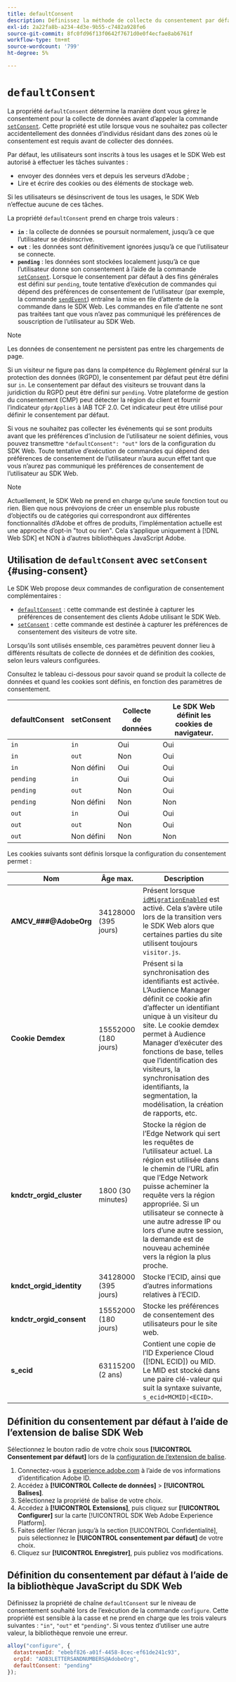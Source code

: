 ```yaml
---
title: defaultConsent
description: Définissez la méthode de collecte du consentement par défaut pour votre propriété web.
exl-id: 2a22fa8b-a234-4d3e-9b55-c7482a928fe6
source-git-commit: 8fc0fd96f13f0642f7671d0e0f4ecfae8ab6761f
workflow-type: tm+mt
source-wordcount: '799'
ht-degree: 5%

---
```



# `defaultConsent`

La propriété `defaultConsent` détermine la manière dont vous gérez le consentement pour la collecte de données avant d’appeler la commande [`setConsent`](../setconsent.md). Cette propriété est utile lorsque vous ne souhaitez pas collecter accidentellement des données d’individus résidant dans des zones où le consentement est requis avant de collecter des données.

Par défaut, les utilisateurs sont inscrits à tous les usages et le SDK Web est autorisé à effectuer les tâches suivantes :

* envoyer des données vers et depuis les serveurs d’Adobe ;
* Lire et écrire des cookies ou des éléments de stockage web.

Si les utilisateurs se désinscrivent de tous les usages, le SDK Web n’effectue aucune de ces tâches.

La propriété `defaultConsent` prend en charge trois valeurs :

* **`in`** : la collecte de données se poursuit normalement, jusqu’à ce que l’utilisateur se désinscrive.
* **`out`** : les données sont définitivement ignorées jusqu’à ce que l’utilisateur se connecte.
* **`pending`** : les données sont stockées localement jusqu’à ce que l’utilisateur donne son consentement à l’aide de la commande [`setConsent`](../setconsent.md). Lorsque le consentement par défaut à des fins générales est défini sur `pending`, toute tentative d’exécution de commandes qui dépend des préférences de consentement de l’utilisateur (par exemple, la commande [`sendEvent`](../sendevent/overview.md)) entraîne la mise en file d’attente de la commande dans le SDK Web. Les commandes en file d’attente ne sont pas traitées tant que vous n’avez pas communiqué les préférences de souscription de l’utilisateur au SDK Web.

>[!NOTE]
>
> Les données de consentement ne persistent pas entre les chargements de page.

Si un visiteur ne figure pas dans la compétence du Règlement général sur la protection des données (RGPD), le consentement par défaut peut être défini sur `in`. Le consentement par défaut des visiteurs se trouvant dans la juridiction du RGPD peut être défini sur `pending`. Votre plateforme de gestion du consentement (CMP) peut détecter la région du client et fournir l’indicateur `gdprApplies` à IAB TCF 2.0. Cet indicateur peut être utilisé pour définir le consentement par défaut.

Si vous ne souhaitez pas collecter les événements qui se sont produits avant que les préférences d’inclusion de l’utilisateur ne soient définies, vous pouvez transmettre `"defaultConsent": "out"` lors de la configuration du SDK Web. Toute tentative d’exécution de commandes qui dépend des préférences de consentement de l’utilisateur n’aura aucun effet tant que vous n’aurez pas communiqué les préférences de consentement de l’utilisateur au SDK Web.

>[!NOTE]
>
>Actuellement, le SDK Web ne prend en charge qu’une seule fonction tout ou rien. Bien que nous prévoyions de créer un ensemble plus robuste d’objectifs ou de catégories qui correspondront aux différentes fonctionnalités d’Adobe et offres de produits, l’implémentation actuelle est une approche d’opt-in &quot;tout ou rien&quot;.  Cela s’applique uniquement à [!DNL Web SDK] et NON à d’autres bibliothèques JavaScript Adobe.

## Utilisation de `defaultConsent` avec `setConsent` {#using-consent}

Le SDK Web propose deux commandes de configuration de consentement complémentaires :

* [`defaultConsent`](defaultconsent.md) : cette commande est destinée à capturer les préférences de consentement des clients Adobe utilisant le SDK Web.
* [`setConsent`](../setconsent.md) : cette commande est destinée à capturer les préférences de consentement des visiteurs de votre site.

Lorsqu’ils sont utilisés ensemble, ces paramètres peuvent donner lieu à différents résultats de collecte de données et de définition des cookies, selon leurs valeurs configurées.

Consultez le tableau ci-dessous pour savoir quand se produit la collecte de données et quand les cookies sont définis, en fonction des paramètres de consentement.

| defaultConsent | setConsent | Collecte de données | Le SDK Web définit les cookies de navigateur. |
|---------|----------|---------|---------|
| `in` | `in` | Oui | Oui |
| `in` | `out` | Non | Oui |
| `in` | Non défini | Oui | Oui |
| `pending` | `in` | Oui | Oui |
| `pending` | `out` | Non | Oui |
| `pending` | Non défini | Non | Non |
| `out` | `in` | Oui | Oui |
| `out` | `out` | Non | Oui |
| `out` | Non défini | Non | Non |

Les cookies suivants sont définis lorsque la configuration du consentement permet :

| Nom | Âge max. | Description |
|---|---|---|
| **AMCV_###@AdobeOrg** | 34128000 (395 jours) | Présent lorsque [`idMigrationEnabled`](../configure/idmigrationenabled.md) est activé. Cela s’avère utile lors de la transition vers le SDK Web alors que certaines parties du site utilisent toujours `visitor.js`. |
| **Cookie Demdex** | 15552000 (180 jours) | Présent si la synchronisation des identifiants est activée. L’Audience Manager définit ce cookie afin d’affecter un identifiant unique à un visiteur du site. Le cookie demdex permet à Audience Manager d’exécuter des fonctions de base, telles que l’identification des visiteurs, la synchronisation des identifiants, la segmentation, la modélisation, la création de rapports, etc. |
| **kndctr_orgid_cluster** | 1800 (30 minutes) | Stocke la région de l’Edge Network qui sert les requêtes de l’utilisateur actuel. La région est utilisée dans le chemin de l’URL afin que l’Edge Network puisse acheminer la requête vers la région appropriée. Si un utilisateur se connecte à une autre adresse IP ou lors d’une autre session, la demande est de nouveau acheminée vers la région la plus proche. |
| **kndct_orgid_identity** | 34128000 (395 jours) | Stocke l’ECID, ainsi que d’autres informations relatives à l’ECID. |
| **kndctr_orgid_consent** | 15552000 (180 jours) | Stocke les préférences de consentement des utilisateurs pour le site web. |
| **s_ecid** | 63115200 (2 ans) | Contient une copie de l’ID Experience Cloud ([!DNL ECID]) ou MID. Le MID est stocké dans une paire clé-valeur qui suit la syntaxe suivante, `s_ecid=MCMID\|<ECID>`. |

## Définition du consentement par défaut à l’aide de l’extension de balise SDK Web

Sélectionnez le bouton radio de votre choix sous **[!UICONTROL Consentement par défaut]** lors de la [ configuration de l’extension de balise](/help/tags/extensions/client/web-sdk/web-sdk-extension-configuration.md).

1. Connectez-vous à [experience.adobe.com](https://experience.adobe.com?lang=fr) à l’aide de vos informations d’identification Adobe ID.
1. Accédez à **[!UICONTROL Collecte de données]** > **[!UICONTROL Balises]**.
1. Sélectionnez la propriété de balise de votre choix.
1. Accédez à **[!UICONTROL Extensions]**, puis cliquez sur **[!UICONTROL Configurer]** sur la carte [!UICONTROL SDK Web Adobe Experience Platform].
1. Faites défiler l’écran jusqu’à la section [!UICONTROL Confidentialité], puis sélectionnez le **[!UICONTROL consentement par défaut]** de votre choix.
1. Cliquez sur **[!UICONTROL Enregistrer]**, puis publiez vos modifications.

## Définition du consentement par défaut à l’aide de la bibliothèque JavaScript du SDK Web

Définissez la propriété de chaîne `defaultConsent` sur le niveau de consentement souhaité lors de l’exécution de la commande `configure`. Cette propriété est sensible à la casse et ne prend en charge que les trois valeurs suivantes : `"in"`, `"out"` et `"pending"`. Si vous tentez d’utiliser une autre valeur, la bibliothèque renvoie une erreur.

```js
alloy("configure", {
  datastreamId: "ebebf826-a01f-4458-8cec-ef61de241c93",
  orgId: "ADB3LETTERSANDNUMBERS@AdobeOrg",
  defaultConsent: "pending"
});
```
